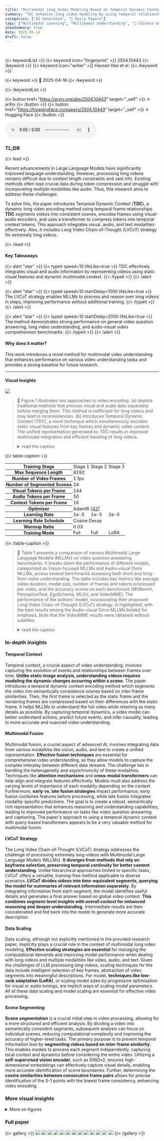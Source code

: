 ```yaml
---
title: "Multimodal Long Video Modeling Based on Temporal Dynamic Context"
summary: "TDC enhances long video modeling by using temporal relationships between frames & integrates modalities for better understanding."
categories: ["AI Generated", "🤗 Daily Papers"]
tags: ["Multimodal Learning", "Multimodal Understanding", "🏢 Chinese University of Hong Kong",]
showSummary: true
date: 2025-04-14
draft: false
---
```


<br>

{{< keywordList >}}
{{< keyword icon="fingerprint" >}} 2504.10443 {{< /keyword >}}
{{< keyword icon="writer" >}} Haoran Hao et el. {{< /keyword >}}
 
{{< keyword >}} 🤗 2025-04-16 {{< /keyword >}}
 
{{< /keywordList >}}

{{< button href="https://arxiv.org/abs/2504.10443" target="_self" >}}
↗ arXiv
{{< /button >}}
{{< button href="https://huggingface.co/papers/2504.10443" target="_self" >}}
↗ Hugging Face
{{< /button >}}



<audio controls>
    <source src="https://ai-paper-reviewer.com/2504.10443/podcast.wav" type="audio/wav">
    Your browser does not support the audio element.
</audio>


### TL;DR


{{< lead >}}

Recent advancements in Large Language Models have significantly improved language understanding. However, processing long videos remains difficult due to context length constraints and vast info. Existing methods often lose crucial data during token compression and struggle with incorporating multiple modalities like audio. Thus, this research aims to address these challenges.



To solve this, the paper introduces Temporal Dynamic Context (**TDC**), a dynamic long video encoding method using temporal frame relationships. **TDC** segments videos into consistent scenes, encodes frames using visual-audio encoders, and uses a transformer to compress tokens into temporal context tokens. This approach integrates visual, audio, and text modalities effectively. Also, it includes Long Video Chain-of-Thought (LVCoT) strategy for extremely long videos.

{{< /lead >}}


#### Key Takeaways

{{< alert "star" >}}
{{< typeit speed=10 lifeLike=true >}} TDC effectively integrates visual and audio information by representing videos using static visual features and dynamic multimodal context. {{< /typeit >}}
{{< /alert >}}

{{< alert "star" >}}
{{< typeit speed=10 startDelay=1000 lifeLike=true >}} The LVCoT strategy enables MLLMs to process and reason over long videos in steps, improving performance without additional training. {{< /typeit >}}
{{< /alert >}}

{{< alert "star" >}}
{{< typeit speed=10 startDelay=2000 lifeLike=true >}} The method demonstrates strong performance on general video question answering, long video understanding, and audio-visual video comprehension benchmarks. {{< /typeit >}}
{{< /alert >}}

#### Why does it matter?
This work introduces a novel method for multimodal video understanding that enhances performance on various video understanding tasks and provides a strong baseline for future research.

------
#### Visual Insights



![](https://arxiv.org/html/2504.10443/x1.png)

> 🔼 Figure 1 illustrates two approaches to video encoding. (a) depicts traditional methods that process visual and audio data separately before merging them. This method is inefficient for long videos and may lead to inconsistencies. (b) introduces Temporal Dynamic Context (TDC), a novel technique which simultaneously encodes static visual features from key frames and dynamic video content.  The unified representation generated by TDC results in improved multimodal integration and efficient handling of long videos.
> <details>
> <summary>read the caption</summary>
> Figure 1: Comparison of Visual and Audio Encoding in Video Modeling. (a) Existing methods encode each modality separately and then concatenate them, leading to inconsistencies and difficulties in handling long videos. (b) We propose Temporal Dynamic Context (TDC) compression, which incorporates both static visual features and dynamic video context to represent videos more effectively. This approach enables better multimodal integration and efficient compression for long videos.
> </details>





{{< table-caption >}}
<table class="ltx_tabular ltx_guessed_headers ltx_align_middle" id="A3.T6.2.1">
<tbody class="ltx_tbody">
<tr class="ltx_tr" id="A3.T6.2.1.1.1">
<th class="ltx_td ltx_align_left ltx_th ltx_th_row ltx_border_tt" id="A3.T6.2.1.1.1.1" style="padding:0.65pt 2.0pt;"><span class="ltx_text" id="A3.T6.2.1.1.1.1.1" style="font-size:90%;">Training Stage</span></th>
<td class="ltx_td ltx_align_center ltx_border_tt" id="A3.T6.2.1.1.1.2" style="padding:0.65pt 2.0pt;"><span class="ltx_text" id="A3.T6.2.1.1.1.2.1" style="font-size:90%;">Stage 1</span></td>
<td class="ltx_td ltx_align_center ltx_border_tt" id="A3.T6.2.1.1.1.3" style="padding:0.65pt 2.0pt;"><span class="ltx_text" id="A3.T6.2.1.1.1.3.1" style="font-size:90%;">Stage 2</span></td>
<td class="ltx_td ltx_align_center ltx_border_tt" id="A3.T6.2.1.1.1.4" style="padding:0.65pt 2.0pt;"><span class="ltx_text" id="A3.T6.2.1.1.1.4.1" style="font-size:90%;">Stage 3</span></td>
</tr>
<tr class="ltx_tr" id="A3.T6.2.1.2.2">
<th class="ltx_td ltx_align_left ltx_th ltx_th_row ltx_border_t" id="A3.T6.2.1.2.2.1" style="padding:0.65pt 2.0pt;"><span class="ltx_text" id="A3.T6.2.1.2.2.1.1" style="font-size:90%;">Max Sequence Length</span></th>
<td class="ltx_td ltx_align_center ltx_border_t" colspan="3" id="A3.T6.2.1.2.2.2" style="padding:0.65pt 2.0pt;"><span class="ltx_text" id="A3.T6.2.1.2.2.2.1" style="font-size:90%;">8192</span></td>
</tr>
<tr class="ltx_tr" id="A3.T6.2.1.3.3">
<th class="ltx_td ltx_align_left ltx_th ltx_th_row" id="A3.T6.2.1.3.3.1" style="padding:0.65pt 2.0pt;"><span class="ltx_text" id="A3.T6.2.1.3.3.1.1" style="font-size:90%;">Number of Video Frames</span></th>
<td class="ltx_td ltx_align_center" colspan="3" id="A3.T6.2.1.3.3.2" style="padding:0.65pt 2.0pt;"><span class="ltx_text" id="A3.T6.2.1.3.3.2.1" style="font-size:90%;">1 fps</span></td>
</tr>
<tr class="ltx_tr" id="A3.T6.2.1.4.4">
<th class="ltx_td ltx_align_left ltx_th ltx_th_row" id="A3.T6.2.1.4.4.1" style="padding:0.65pt 2.0pt;"><span class="ltx_text" id="A3.T6.2.1.4.4.1.1" style="font-size:90%;">Number of Segmented Scenes</span></th>
<td class="ltx_td ltx_align_center" colspan="3" id="A3.T6.2.1.4.4.2" style="padding:0.65pt 2.0pt;"><span class="ltx_text" id="A3.T6.2.1.4.4.2.1" style="font-size:90%;">24</span></td>
</tr>
<tr class="ltx_tr" id="A3.T6.2.1.5.5">
<th class="ltx_td ltx_align_left ltx_th ltx_th_row" id="A3.T6.2.1.5.5.1" style="padding:0.65pt 2.0pt;"><span class="ltx_text" id="A3.T6.2.1.5.5.1.1" style="font-size:90%;">Visual Tokens per Frame</span></th>
<td class="ltx_td ltx_align_center" colspan="3" id="A3.T6.2.1.5.5.2" style="padding:0.65pt 2.0pt;"><span class="ltx_text" id="A3.T6.2.1.5.5.2.1" style="font-size:90%;">144</span></td>
</tr>
<tr class="ltx_tr" id="A3.T6.2.1.6.6">
<th class="ltx_td ltx_align_left ltx_th ltx_th_row" id="A3.T6.2.1.6.6.1" style="padding:0.65pt 2.0pt;"><span class="ltx_text" id="A3.T6.2.1.6.6.1.1" style="font-size:90%;">Audio Tokens per Frame</span></th>
<td class="ltx_td ltx_align_center" colspan="3" id="A3.T6.2.1.6.6.2" style="padding:0.65pt 2.0pt;"><span class="ltx_text" id="A3.T6.2.1.6.6.2.1" style="font-size:90%;">50</span></td>
</tr>
<tr class="ltx_tr" id="A3.T6.2.1.7.7">
<th class="ltx_td ltx_align_left ltx_th ltx_th_row" id="A3.T6.2.1.7.7.1" style="padding:0.65pt 2.0pt;"><span class="ltx_text" id="A3.T6.2.1.7.7.1.1" style="font-size:90%;">Context Tokens per Frame</span></th>
<td class="ltx_td ltx_align_center" colspan="3" id="A3.T6.2.1.7.7.2" style="padding:0.65pt 2.0pt;"><span class="ltx_text" id="A3.T6.2.1.7.7.2.1" style="font-size:90%;">16</span></td>
</tr>
<tr class="ltx_tr" id="A3.T6.2.1.8.8">
<th class="ltx_td ltx_align_left ltx_th ltx_th_row" id="A3.T6.2.1.8.8.1" style="padding:0.65pt 2.0pt;"><span class="ltx_text" id="A3.T6.2.1.8.8.1.1" style="font-size:90%;">Optimizer</span></th>
<td class="ltx_td ltx_align_center" colspan="3" id="A3.T6.2.1.8.8.2" style="padding:0.65pt 2.0pt;">
<span class="ltx_text" id="A3.T6.2.1.8.8.2.1" style="font-size:90%;">AdamW </span><cite class="ltx_cite ltx_citemacro_cite"><span class="ltx_text" id="A3.T6.2.1.8.8.2.2.1" style="font-size:90%;">[</span><a class="ltx_ref" href="https://arxiv.org/html/2504.10443v1#bib.bib42" title=""><span class="ltx_text" style="font-size:90%;">42</span></a><span class="ltx_text" id="A3.T6.2.1.8.8.2.3.2" style="font-size:90%;">]</span></cite>
</td>
</tr>
<tr class="ltx_tr" id="A3.T6.2.1.9.9">
<th class="ltx_td ltx_align_left ltx_th ltx_th_row" id="A3.T6.2.1.9.9.1" style="padding:0.65pt 2.0pt;"><span class="ltx_text" id="A3.T6.2.1.9.9.1.1" style="font-size:90%;">Learning Rate</span></th>
<td class="ltx_td ltx_align_center" id="A3.T6.2.1.9.9.2" style="padding:0.65pt 2.0pt;"><span class="ltx_text" id="A3.T6.2.1.9.9.2.1" style="font-size:90%;">1e-5</span></td>
<td class="ltx_td ltx_align_center" id="A3.T6.2.1.9.9.3" style="padding:0.65pt 2.0pt;"><span class="ltx_text" id="A3.T6.2.1.9.9.3.1" style="font-size:90%;">1e-5</span></td>
<td class="ltx_td ltx_align_center" id="A3.T6.2.1.9.9.4" style="padding:0.65pt 2.0pt;"><span class="ltx_text" id="A3.T6.2.1.9.9.4.1" style="font-size:90%;">2e-5</span></td>
</tr>
<tr class="ltx_tr" id="A3.T6.2.1.10.10">
<th class="ltx_td ltx_align_left ltx_th ltx_th_row" id="A3.T6.2.1.10.10.1" style="padding:0.65pt 2.0pt;"><span class="ltx_text" id="A3.T6.2.1.10.10.1.1" style="font-size:90%;">Learning Rate Schedule</span></th>
<td class="ltx_td ltx_align_center" colspan="3" id="A3.T6.2.1.10.10.2" style="padding:0.65pt 2.0pt;"><span class="ltx_text" id="A3.T6.2.1.10.10.2.1" style="font-size:90%;">Cosine Decay</span></td>
</tr>
<tr class="ltx_tr" id="A3.T6.2.1.11.11">
<th class="ltx_td ltx_align_left ltx_th ltx_th_row" id="A3.T6.2.1.11.11.1" style="padding:0.65pt 2.0pt;"><span class="ltx_text" id="A3.T6.2.1.11.11.1.1" style="font-size:90%;">Warmup Ratio</span></th>
<td class="ltx_td ltx_align_center" colspan="3" id="A3.T6.2.1.11.11.2" style="padding:0.65pt 2.0pt;"><span class="ltx_text" id="A3.T6.2.1.11.11.2.1" style="font-size:90%;">0.03</span></td>
</tr>
<tr class="ltx_tr" id="A3.T6.2.1.12.12">
<th class="ltx_td ltx_align_left ltx_th ltx_th_row ltx_border_bb" id="A3.T6.2.1.12.12.1" style="padding:0.65pt 2.0pt;"><span class="ltx_text" id="A3.T6.2.1.12.12.1.1" style="font-size:90%;">Training Mode</span></th>
<td class="ltx_td ltx_align_center ltx_border_bb" id="A3.T6.2.1.12.12.2" style="padding:0.65pt 2.0pt;"><span class="ltx_text" id="A3.T6.2.1.12.12.2.1" style="font-size:90%;">Full</span></td>
<td class="ltx_td ltx_align_center ltx_border_bb" id="A3.T6.2.1.12.12.3" style="padding:0.65pt 2.0pt;"><span class="ltx_text" id="A3.T6.2.1.12.12.3.1" style="font-size:90%;">Full</span></td>
<td class="ltx_td ltx_align_center ltx_border_bb" id="A3.T6.2.1.12.12.4" style="padding:0.65pt 2.0pt;"><span class="ltx_text" id="A3.T6.2.1.12.12.4.1" style="font-size:90%;">LoRA</span></td>
</tr>
</tbody>
</table>{{< /table-caption >}}

> 🔼 Table 1 presents a comparison of various Multimodal Large Language Models (MLLMs) on video question answering benchmarks.  It breaks down the performance of different models, categorized as Vision-focused MLLMs and Audio-visual Omni MLLMs, across several benchmarks assessing both short and long-form video understanding.  The table includes key metrics like average video duration, model size, number of frames and tokens processed per video, and the accuracy scores on each benchmark (MVBench, PerceptionTest, EgoSchema, MLVU, and VideoMME).  The performance of the authors' model, incorporating their proposed Long Video Chain-of-Thought (LVCoT) strategy, is highlighted, with the best results among the Audio-visual Omni MLLMs bolded for emphasis. Note that the VideoMME results were obtained without subtitles.
> <details>
> <summary>read the caption</summary>
> Table 1: Results on Video Question Answering Benchmarks, including short video and long video understanding. We compare our model with Vision-focused MLLMs and Audio-visual Omni MLLMs. We present the performance of our model with the proposed LVCoT. The best results among Audio-visual MLLMs are bold. Results on VideoMME are evaluated without subtitles.
> </details>





### In-depth insights


#### Temporal Context
Temporal context, a crucial aspect of video understanding, involves capturing the evolution of events and relationships between frames over time. **Unlike static image analysis, understanding videos requires modeling the dynamic changes occurring within a scene.** The paper introduces a temporal dynamic context encoding method which segments the video into semantically consistence scenes based on inter-frame similarities. Then, the first frame is selected as the static frame and the remaining frames are compressed based on their differences with the static frame. It helps MLLMs to understand the full video while retaining as many details as possible. By capturing temporal dynamics, a video model can better understand actions, predict future events, and infer causality, leading to more accurate and nuanced video understanding.

#### Multimodal Fusion
Multimodal fusion, a crucial aspect of advanced AI, involves integrating data from various modalities like vision, audio, and text to create a unified representation. **Effective fusion techniques** are essential for comprehensive video understanding, as they allow models to capture the complex interplay between different data streams. The challenge lies in handling the heterogeneity and asynchronicity of these modalities. Techniques like **attention mechanisms** and **cross-modal transformers** can help align and integrate features effectively. Models must also address the varying levels of importance of each modality depending on the context. Furthermore, **early vs. late fusion strategies** impact performance; early fusion combines features before processing, while late fusion integrates modality-specific predictions. The goal is to create a robust, semantically rich representation that enhances reasoning and understanding capabilities, leading to improved performance on tasks like video question answering and captioning. The paper's approach to using a temporal dynamic context with query-based transformers appears to be a very valuable method for multimodal fusion.

#### LVCoT Strategy
The Long Video Chain-of-Thought (LVCoT) strategy addresses the challenge of processing extremely long videos with Multimodal Large Language Models (MLLMs). **It diverges from methods that rely on keyframe selection, preserving temporal continuity for better content understanding.** Unlike hierarchical approaches limited to specific tasks, LVCoT offers a versatile, training-free method applicable to diverse scenarios. **LVCoT divides videos into time-equivalent segments, querying the model for summaries of relevant information separately.** By integrating information from each segment, the model identifies useful details and generates a final answer based on global video context. **This combines segment-level insights with overall context for enhanced reasoning and deeper understanding.** Intermediate results are then concatenated and fed back into the model to generate more accurate description.

#### Data Scaling
Data scaling, although not explicitly mentioned in the provided research paper, implicitly plays a crucial role in the context of multimodal long video modeling. **Effective scaling strategies are essential** for managing the computational demands and improving model performance when dealing with long videos and multiple modalities like video, audio, and text. Given the challenges of LLM processing long videos, scaling techniques for the data include intelligent selection of key frames, abstraction of video segments into meaningful descriptions. For model, **techniques like low-rank adaptation (LoRA)**, or scaling model sizes by progressive optimisation for visual or audio tunings, are implicit ways of scaling model parameters. All of these data scaling and model scaling are essential for effective video processing.

#### Scene Segmenting
**Scene segmentation** is a crucial initial step in video processing, allowing for a more structured and efficient analysis. By dividing a video into semantically consistent segments, subsequent analysis can focus on individual scenes, reducing computational complexity and improving the accuracy of higher-level tasks. The primary purpose is to prevent temporal information loss by **segmenting videos based on inter-frame similarity**. This enables models to process each segment independently, capturing local context and dynamics before considering the entire video. Utilizing a **self-supervised vision encoder**, such as DINOv2, ensures high-dimensional embeddings can effectively capture visual details, enabling more accurate identification of scene boundaries. Further, determining the **cosine similarities between consecutive frame pairs** allows for precise identification of the S-1 points with the lowest frame consistency, enhancing video encoding.


### More visual insights

<details>
<summary>More on figures
</summary>


![](https://arxiv.org/html/2504.10443/x2.png)

> 🔼 This figure illustrates the architecture of the multimodal video encoder used in the proposed model.  The process starts by extracting visual and audio features for each second of the input video. The first frame within each second is designated as the static frame and its features are preserved without compression. Subsequent frames within the same second are then processed using a Q-Former (a type of Transformer network) to perform Temporal Dynamic Context (TDC) compression. This compression method leverages the relationships between the static frame and subsequent frames to generate a condensed representation, resulting in K compressed tokens per frame (where K is a hyperparameter). Finally, the model combines the uncompressed static frame tokens with the compressed TDC tokens to create a comprehensive multimodal video representation.
> <details>
> <summary>read the caption</summary>
> Figure 2: Architecture of Our Multimodal Video Encoder. We first extract features for each second of the video, including both visual and corresponding audio tokens. The first frame is selected as the static frame, and a Q-Former is used to perform Temporal Dynamic Context compression based on its relationship with subsequent frames, resulting in K𝐾Kitalic_K compressed tokens per frame. The final video representation consists of all static frame tokens and multimodal video context.
> </details>



![](https://arxiv.org/html/2504.10443/x3.png)

> 🔼 Figure 3 showcases the model's ability to integrate audio and visual information for improved understanding.  Part (a) demonstrates a dialogue task where the model correctly identifies both visual (number of people) and auditory (sound of a glass) details from a video clip. Part (b) shows the model's performance on a movie description task.  It provides a detailed summary that includes both plot points and specific visual elements, effectively demonstrating the model's comprehension of long videos through its LVCoT strategy, which processes videos segment-by-segment, enriching the final description by integrating information from different segments.
> <details>
> <summary>read the caption</summary>
> Figure 3: Qualitative Demonstrations of Our 7B Model. (a) Our model can uniformly comprehend both audio and visual information, demonstrating strong performance in audio-visual dialogue tasks. (b) In movie description tasks, it can generate detailed descriptions of both the plot and visual elements. For extremely long videos, our LVCoT processes them segment by segment. The generated segment information, along with the timeline, serves as part of the reasoning process, enriching the final output with more details.
> </details>



</details>






### Full paper

{{< gallery >}}
<img src="https://ai-paper-reviewer.com/2504.10443/1.png" class="grid-w50 md:grid-w33 xl:grid-w25" />
<img src="https://ai-paper-reviewer.com/2504.10443/2.png" class="grid-w50 md:grid-w33 xl:grid-w25" />
<img src="https://ai-paper-reviewer.com/2504.10443/3.png" class="grid-w50 md:grid-w33 xl:grid-w25" />
<img src="https://ai-paper-reviewer.com/2504.10443/4.png" class="grid-w50 md:grid-w33 xl:grid-w25" />
<img src="https://ai-paper-reviewer.com/2504.10443/5.png" class="grid-w50 md:grid-w33 xl:grid-w25" />
<img src="https://ai-paper-reviewer.com/2504.10443/6.png" class="grid-w50 md:grid-w33 xl:grid-w25" />
<img src="https://ai-paper-reviewer.com/2504.10443/7.png" class="grid-w50 md:grid-w33 xl:grid-w25" />
<img src="https://ai-paper-reviewer.com/2504.10443/8.png" class="grid-w50 md:grid-w33 xl:grid-w25" />
<img src="https://ai-paper-reviewer.com/2504.10443/9.png" class="grid-w50 md:grid-w33 xl:grid-w25" />
<img src="https://ai-paper-reviewer.com/2504.10443/10.png" class="grid-w50 md:grid-w33 xl:grid-w25" />
<img src="https://ai-paper-reviewer.com/2504.10443/11.png" class="grid-w50 md:grid-w33 xl:grid-w25" />
<img src="https://ai-paper-reviewer.com/2504.10443/12.png" class="grid-w50 md:grid-w33 xl:grid-w25" />
<img src="https://ai-paper-reviewer.com/2504.10443/13.png" class="grid-w50 md:grid-w33 xl:grid-w25" />
{{< /gallery >}}